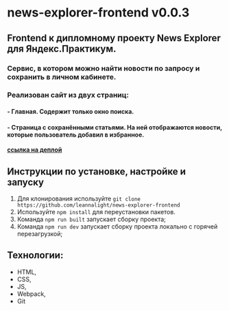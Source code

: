 # news-explorer-frontend v0.0.3

## Frontend к дипломному проекту News Explorer для Яндекс.Практикум.
### Cервис, в котором можно найти новости по запросу и сохранить в личном кабинете.
### Реализован сайт из двух страниц:
#### - Главная. Содержит только окно поиска.
#### - Страница с сохранёнными статьями. На ней отображаются новости, которые пользователь добавил в избранное.

[**ссылка на деплой**](https://leannalight.github.io/news-explorer-frontend/)

## Инструкции по установке, настройке и запуску
1. Для клонирования используйте ```git clone https://github.com/leannalight/news-explorer-frontend```
2. Используйте ```npm install``` для переустановки пакетов.
3. Команда ```npm run built``` запускает сборку проекта;
4. Команда ```npm run dev``` запускает сборку проекта локально с горячей перезагрузкой;

## Технологии:
- HTML,
- CSS,
- JS,
- Webpack,
- Git
